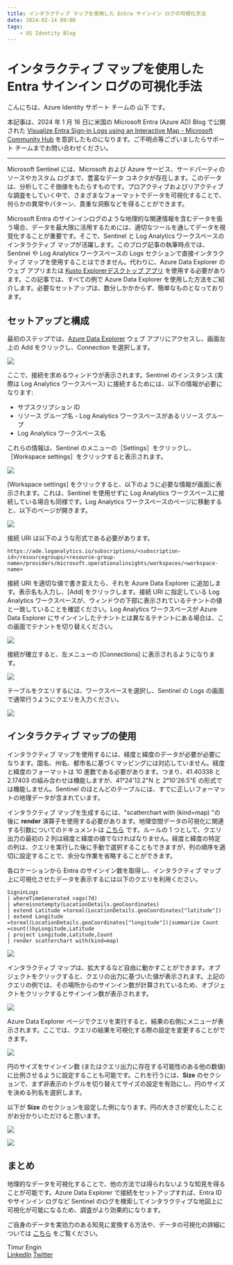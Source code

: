 ```yaml
---
title: インタラクティブ マップを使用した Entra サインイン ログの可視化手法
date: 2024-02-14 09:00
tags:
    - US Identity Blog
---
```


# インタラクティブ マップを使用した Entra サインイン ログの可視化手法

こんにちは、Azure Identity サポート チームの 山下 です。

本記事は、2024 年 1 月 16 日に米国の Microsoft Entra (Azure AD) Blog で公開された [Visualize Entra Sign-in Logs using an Interactive Map - Microsoft Community Hub](https://techcommunity.microsoft.com/t5/microsoft-entra-blog/visualize-entra-sign-in-logs-using-an-interactive-map/ba-p/4013853) を意訳したものになります。ご不明点等ございましたらサポート チームまでお問い合わせください。

---

Microsoft Sentinel には、Microsoft および Azure サービス、サードパーティのソースやカスタム ログまで、豊富なデータ コネクタが存在します。このデータは、分析してこそ価値をもたらすものです。プロアクティブおよびリアクティブな調査をしていく中で、さまざまなフォーマットでデータを可視化することで、何らかの異常やパターン、貴重な洞察などを得ることができます。

Microsoft Entra のサインインログのような地理的な関連情報を含むデータを扱う場合、データを最大限に活用するためには、適切なツールを通してデータを視覚化することが重要です。そこで、Sentinel と Log Analytics ワークスペースのインタラクティブ マップが活躍します。このブログ記事の執筆時点では、Sentinel や Log Analytics ワークスペースの Logs セクションで直接インタラクティブ マップを使用することはできません。代わりに、Azure Data Explorer のウェブ アプリまたは [Kusto Explorerデスクトップ アプリ](https://learn.microsoft.com/en-us/azure/data-explorer/kusto/tools/kusto-explorer) を使用する必要があります。この記事では、すべての例で Azure Data Explorer を使用した方法をご紹介します。必要なセットアップは、数分しかかからず、簡単なものとなっております。

## セットアップと構成

最初のステップでは、[Azure Data Explorer](https://dataexplorer.azure.com/) ウェブ アプリにアクセスし、画面左上の Add をクリックし、Connection を選択します。

![](visualize-entra-sign-in-logs-using-an-interactive-map/01.png)

ここで、接続を求めるウィンドウが表示されます。Sentinel のインスタンス (実際は Log Analytics ワークスペース) に接続するためには、以下の情報が必要になります:
 
- サブスクリプション ID
- リソース グループ名 - Log Analytics ワークスペースがあるリソース グループ
- Log Analytics ワークスペース名

これらの情報は、Sentinel のメニューの［Settings］をクリックし、［Workspace settings］をクリックすると表示されます。

![](visualize-entra-sign-in-logs-using-an-interactive-map/02.png)

[Workspace settings] をクリックすると、以下のように必要な情報が画面に表示されます。これは、Sentinel を使用せずに Log Analytics ワークスペースに接続している場合も同様です。Log Analytics ワークスペースのページに移動すると、以下のページが開きます。

![](visualize-entra-sign-in-logs-using-an-interactive-map/03.png)

接続 URI は以下のような形式である必要があります。

```
https://ade.loganalytics.io/subscriptions/<subscription-id>/resourcegroups/<resource-group-name>/providers/microsoft.operationalinsights/workspaces/<workspace-name>
```

接続 URI を適切な値で書き変えたら、それを Azure Data Explorer に追加します。表示名も入力し、[Add] をクリックします。接続 URI に指定している Log Analytics ワークスペースが、ウィンドウの下部に表示されているテナントの値と一致していることを確認ください。Log Analytics ワークスペースが Azure Data Explorer にサインインしたテナントとは異なるテナントにある場合は、この画面でテナントを切り替えください。

![](visualize-entra-sign-in-logs-using-an-interactive-map/04.png)

接続が確立すると、左メニューの [Connections] に表示されるようになります。

![](visualize-entra-sign-in-logs-using-an-interactive-map/05.png)

テーブルをクエリするには、ワークスペースを選択し、Sentinel の Logs の画面で通常行うようにクエリを入力ください。

![](visualize-entra-sign-in-logs-using-an-interactive-map/06.png)

## インタラクティブ マップの使用 

インタラクティブ マップを使用するには、経度と緯度のデータが必要が必要になります。国名、州名、都市名に基づくマッピングには対応していません。経度と緯度のフォーマットは 10 進数である必要があります。つまり、41.40338 と 2.17403 の組み合わせは機能しますが、41°24'12.2"N と 2°10'26.5"E の形式では機能しません。Sentinel のほとんどのテーブルには、すでに正しいフォーマットの地理データが含まれています。

インタラクティブ マップを生成するには、"scatterchart with (kind=map) "の後に **render** 演算子を使用する必要があります。地理空間データの可視化に関連する引数についてのドキュメントは [こちら](https://learn.microsoft.com/en-us/azure/data-explorer/kusto/query/geospatial-visualizations) です。ルールの 1 つとして、クエリ出力の最初の 2 列は経度と緯度の値でなければなりません。経度と緯度の特定の列は、クエリを実行した後に手動で選択することもできますが、列の順序を適切に設定することで、余分な作業を省略することができます。

各ロケーションから Entra のサインイン数を取得し、インタラクティブ マップ上に可視化させたデータを表示するには以下のクエリを利用ください。

```
SigninLogs
| whereTimeGenerated >ago(7d)
| whereisnotempty(LocationDetails.geoCoordinates)
| extend Latitude =toreal(LocationDetails.geoCoordinates["latitude"])
| extend Longitude =toreal(LocationDetails.geoCoordinates["longitude"])|summarize Count =count()byLongitude,Latitude
| project Longitude,Latitude,Count
| render scatterchart with(kind=map)
```

![](visualize-entra-sign-in-logs-using-an-interactive-map/07.png)

インタラクティブ マップは、拡大するなど自由に動かすことができます。オブジェクトをクリックすると、クエリの出力に基づいた値が表示されます。上記のクエリの例では、その場所からのサインイン数が計算されているため、オブジェクトをクリックするとサインイン数が表示されます。

![](visualize-entra-sign-in-logs-using-an-interactive-map/08.png)

Azure Data Explorer ページでクエリを実行すると、結果の右側にメニューが表示されます。ここでは、クエリの結果を可視化する際の設定を変更することができます。

![](visualize-entra-sign-in-logs-using-an-interactive-map/09.png)

円のサイズをサインイン数 (またはクエリ出力に存在する可能性のある他の数値) に比例させるように設定することも可能です。これを行うには、**Size** のセクションで、まず非表示のトグルを切り替えてサイズの設定を有効にし、円のサイズを決める列名を選択します。

以下が **Size** のセクションを設定した例になります。円の大きさが変化したことがお分かりいただけると思います。

![](visualize-entra-sign-in-logs-using-an-interactive-map/10.png)

![](visualize-entra-sign-in-logs-using-an-interactive-map/11.png)

## まとめ

地理的なデータを可視化することで、他の方法では得られないような知見を得ることが可能です。Azure Data Explorer で接続をセットアップすれば、Entra ID やサインイン ログなど Sentinel のログを検索してインタラクティブな地図上に可視化が可能になるため、調査がより効果的になります。
 
ご自身のデータを実効力のある知見に変換する方法や、データの可視化の詳細については [こちら](https://learn.microsoft.com/en-us/azure/data-explorer/viz-overview) をご覧ください。

Timur Engin  
[LinkedIn](https://www.linkedin.com/in/timurengin/)  [Twitter](https://twitter.com/timurengin_)
